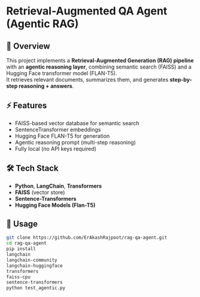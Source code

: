 # Retrieval-Augmented QA Agent (Agentic RAG)

## 📌 Overview
This project implements a **Retrieval-Augmented Generation (RAG) pipeline** with an **agentic reasoning layer**, combining semantic search (FAISS) and a Hugging Face transformer model (FLAN-T5).  
It retrieves relevant documents, summarizes them, and generates **step-by-step reasoning + answers**.

## ⚡ Features
- FAISS-based vector database for semantic search
- SentenceTransformer embeddings
- Hugging Face FLAN-T5 for generation
- Agentic reasoning prompt (multi-step reasoning)
- Fully local (no API keys required)

## 🛠️ Tech Stack
- **Python**, **LangChain**, **Transformers**
- **FAISS** (vector store)
- **Sentence-Transformers**
- **Hugging Face Models (Flan-T5)**

## 🚀 Usage
```bash
git clone https://github.com/ErAkashRajpoot/rag-qa-agent.git
cd rag-qa-agent
pip install
langchain
langchain-community
langchain-huggingface
transformers
faiss-cpu
sentence-transformers
python test_agentic.py
